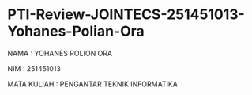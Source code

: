 # PTI-Review-JOINTECS-251451013-Yohanes-Polian-Ora
NAMA : YOHANES POLION ORA

NIM : 251451013

MATA KULIAH : PENGANTAR TEKNIK INFORMATIKA
